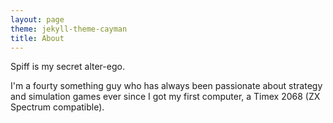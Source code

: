 ```yaml
---
layout: page
theme: jekyll-theme-cayman
title: About
---
```


Spiff is my secret alter-ego. 

I'm a fourty something guy who has always been passionate about strategy 
and simulation games ever since I got my first computer, 
a Timex 2068 (ZX Spectrum compatible).
